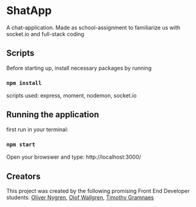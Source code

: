 # ShatApp

A chat-application.
Made as school-assignment to familiarize us with socket.io and full-stack coding


## Scripts

Before starting up, install necessary packages by running

### `npm install`

scripts used:
express, moment, nodemon, socket.io

## Running the application

first run in your terminal:

### `npm start`

Open your browswer and type: 
http://localhost:3000/



## Creators

This project was created by the following promising Front End Developer students: [Oliver Nygren](https://github.com/olivernygren), [Olof Wallgren](https://github.com/olofWallgren), [Timothy Gramnaes](https://github.com/TimothyGramnaes)
